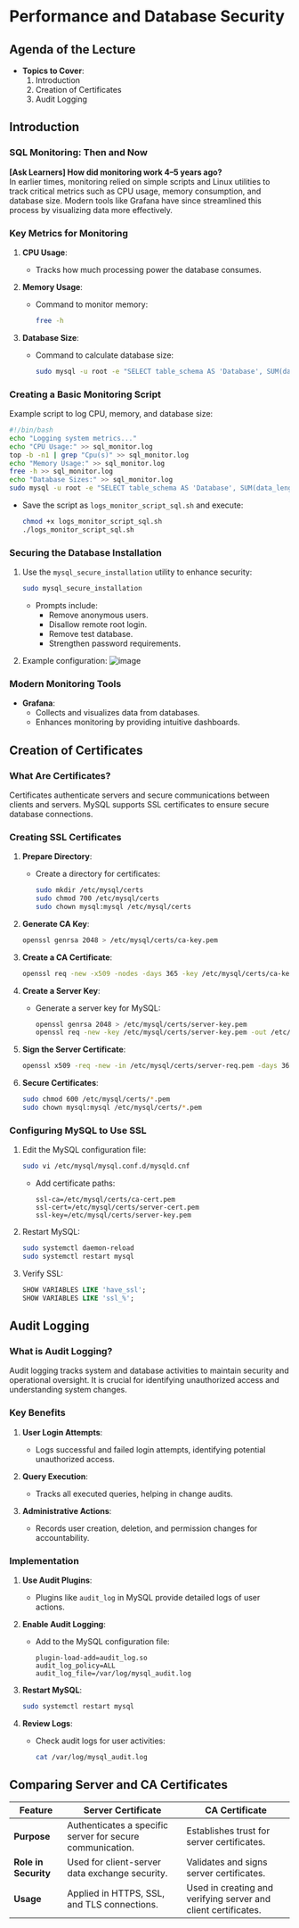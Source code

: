 # Performance and Database Security


## Agenda of the Lecture

- **Topics to Cover**:
  1. Introduction
  2. Creation of Certificates
  3. Audit Logging


## Introduction

### SQL Monitoring: Then and Now

**[Ask Learners] How did monitoring work 4–5 years ago?**  
In earlier times, monitoring relied on simple scripts and Linux utilities to track critical metrics such as CPU usage, memory consumption, and database size. Modern tools like Grafana have since streamlined this process by visualizing data more effectively.

### Key Metrics for Monitoring

1. **CPU Usage**:
   - Tracks how much processing power the database consumes.

2. **Memory Usage**:
   - Command to monitor memory:
     ```bash
     free -h
     ```

3. **Database Size**:
   - Command to calculate database size:
     ```bash
     sudo mysql -u root -e "SELECT table_schema AS 'Database', SUM(data_length + index_length)/1024/1024 AS 'Size (MB)' FROM information_schema.TABLES GROUP BY table_schema;"
     ```

### Creating a Basic Monitoring Script

Example script to log CPU, memory, and database size:
```bash
#!/bin/bash
echo "Logging system metrics..."
echo "CPU Usage:" >> sql_monitor.log
top -b -n1 | grep "Cpu(s)" >> sql_monitor.log
echo "Memory Usage:" >> sql_monitor.log
free -h >> sql_monitor.log
echo "Database Sizes:" >> sql_monitor.log
sudo mysql -u root -e "SELECT table_schema AS 'Database', SUM(data_length + index_length)/1024/1024 AS 'Size (MB)' FROM information_schema.TABLES GROUP BY table_schema;" >> sql_monitor.log
```
- Save the script as `logs_monitor_script_sql.sh` and execute:
  ```bash
  chmod +x logs_monitor_script_sql.sh
  ./logs_monitor_script_sql.sh
  ```

### Securing the Database Installation

1. Use the `mysql_secure_installation` utility to enhance security:
   ```bash
   sudo mysql_secure_installation
   ```
   - Prompts include:
     - Remove anonymous users.
     - Disallow remote root login.
     - Remove test database.
     - Strengthen password requirements.

2. Example configuration:
   ![image](https://hackmd.io/_uploads/S1OPTIvMkg.png)

### Modern Monitoring Tools

- **Grafana**:
  - Collects and visualizes data from databases.
  - Enhances monitoring by providing intuitive dashboards.



## Creation of Certificates

### What Are Certificates?

Certificates authenticate servers and secure communications between clients and servers. MySQL supports SSL certificates to ensure secure database connections.

### Creating SSL Certificates

1. **Prepare Directory**:
   - Create a directory for certificates:
     ```bash
     sudo mkdir /etc/mysql/certs
     sudo chmod 700 /etc/mysql/certs
     sudo chown mysql:mysql /etc/mysql/certs
     ```

2. **Generate CA Key**:
   ```bash
   openssl genrsa 2048 > /etc/mysql/certs/ca-key.pem
   ```

3. **Create a CA Certificate**:
   ```bash
   openssl req -new -x509 -nodes -days 365 -key /etc/mysql/certs/ca-key.pem -out /etc/mysql/certs/ca-cert.pem -subj "/CN=MySQL_CA"
   ```

4. **Create a Server Key**:
   - Generate a server key for MySQL:
     ```bash
     openssl genrsa 2048 > /etc/mysql/certs/server-key.pem
     openssl req -new -key /etc/mysql/certs/server-key.pem -out /etc/mysql/certs/server-req.pem -subj "/CN=MySQL_Server"
     ```

5. **Sign the Server Certificate**:
   ```bash
   openssl x509 -req -new -in /etc/mysql/certs/server-req.pem -days 365 -CA /etc/mysql/certs/ca-cert.pem -CAkey /etc/mysql/certs/ca-key.pem -set_serial 01 -out /etc/mysql/certs/server-cert.pem
   ```

6. **Secure Certificates**:
   ```bash
   sudo chmod 600 /etc/mysql/certs/*.pem
   sudo chown mysql:mysql /etc/mysql/certs/*.pem
   ```

### Configuring MySQL to Use SSL

1. Edit the MySQL configuration file:
   ```bash
   sudo vi /etc/mysql/mysql.conf.d/mysqld.cnf
   ```
   - Add certificate paths:
     ```
     ssl-ca=/etc/mysql/certs/ca-cert.pem
     ssl-cert=/etc/mysql/certs/server-cert.pem
     ssl-key=/etc/mysql/certs/server-key.pem
     ```

2. Restart MySQL:
   ```bash
   sudo systemctl daemon-reload
   sudo systemctl restart mysql
   ```

3. Verify SSL:
   ```sql
   SHOW VARIABLES LIKE 'have_ssl';
   SHOW VARIABLES LIKE 'ssl_%';
   ```


## Audit Logging

### What is Audit Logging?

Audit logging tracks system and database activities to maintain security and operational oversight. It is crucial for identifying unauthorized access and understanding system changes.

### Key Benefits

1. **User Login Attempts**:
   - Logs successful and failed login attempts, identifying potential unauthorized access.
   
2. **Query Execution**:
   - Tracks all executed queries, helping in change audits.

3. **Administrative Actions**:
   - Records user creation, deletion, and permission changes for accountability.

### Implementation

1. **Use Audit Plugins**:
   - Plugins like `audit_log` in MySQL provide detailed logs of user actions.

2. **Enable Audit Logging**:
   - Add to the MySQL configuration file:
     ```
     plugin-load-add=audit_log.so
     audit_log_policy=ALL
     audit_log_file=/var/log/mysql_audit.log
     ```

3. **Restart MySQL**:
   ```bash
   sudo systemctl restart mysql
   ```

4. **Review Logs**:
   - Check audit logs for user activities:
     ```bash
     cat /var/log/mysql_audit.log
     ```

## Comparing Server and CA Certificates

| **Feature**             | **Server Certificate**                                                   | **CA Certificate**                                           |
|--------------------------|--------------------------------------------------------------------------|--------------------------------------------------------------|
| **Purpose**              | Authenticates a specific server for secure communication.               | Establishes trust for server certificates.                   |
| **Role in Security**     | Used for client-server data exchange security.                          | Validates and signs server certificates.                     |
| **Usage**                | Applied in HTTPS, SSL, and TLS connections.                             | Used in creating and verifying server and client certificates. |

